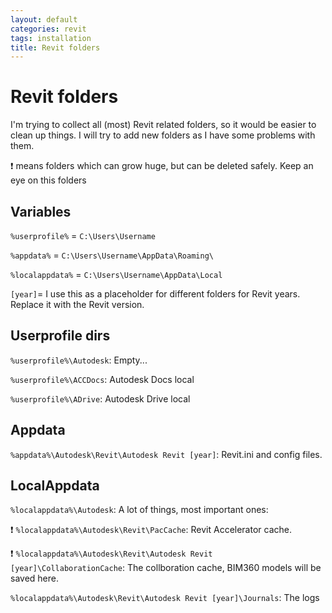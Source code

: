 ```yaml
---
layout: default
categories: revit
tags: installation
title: Revit folders
---
```


# Revit folders

I'm trying to collect all (most) Revit related folders, so it would be easier to clean up things. I will try to add new folders as I have some problems with them.

❗ means folders which can grow huge, but can be deleted safely. Keep an eye on this folders

## Variables

`%userprofile%` = `C:\Users\Username`

`%appdata%` = `C:\Users\Username\AppData\Roaming\`

`%localappdata%` =  `C:\Users\Username\AppData\Local`

`[year]`= I use this as a placeholder for different folders for Revit years. Replace it with the Revit version.

## Userprofile dirs

`%userprofile%\Autodesk`: Empty...

`%userprofile%\ACCDocs`: Autodesk Docs local

`%userprofile%\ADrive`: Autodesk Drive local

## Appdata

`%appdata%\Autodesk\Revit\Autodesk Revit [year]`: Revit.ini and config files.

## LocalAppdata

`%localappdata%\Autodesk`: A lot of things, most important ones:

❗ `%localappdata%\Autodesk\Revit\PacCache`: Revit Accelerator cache. 

❗ `%localappdata%\Autodesk\Revit\Autodesk Revit [year]\CollaborationCache`: The collboration cache, BIM360 models will be saved here. 

`%localappdata%\Autodesk\Revit\Autodesk Revit [year]\Journals`: The logs